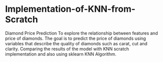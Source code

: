 # Implementation-of-KNN-from-Scratch

Diamond Price Prediction
                To explore the relationship between features and price of diamonds. The goal is to predict the price of diamonds using variables that describe the quality of diamonds such as carat, cut and clarity. Comparing the results of the model with KNN scratch implementation and also using sklearn KNN Algorithm.
